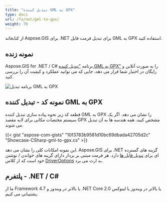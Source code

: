 ```yaml
---
title: "تبدیل کننده GML به GPX"
type: docs
url: /fa/net/gml-to-gpx/
weight: 70
---
```


از کتابخانه Aspose.GIS برای .NET برای تبدیل فرمت فایل GML به GPX استفاده کنید.

## **نمونه زنده**

Aspose.GIS for .NET / C# برنامه ["تبدیل کننده GML به GPX"](https://products.aspose.app/gis/conversion/gml-to-gpx) را به صورت آنلاین و رایگان در اختیار شما قرار می دهد، جایی که می توانید عملکرد و کیفیت آن را بررسی کنید.

![برنامه تبدیل GML به GPX](conversion.png)

## **نمونه کد - تبدیل کننده GML به GPX**

قطعه کد زیر نحوه پیاده سازی تبدیل کننده GML به GPX را نشان می دهد. اگر یک سیستم مختصات مکانی برای لایه مقصد GPX مشخص کنید، همه هندسه ها به آن تبدیل می شوند. 

{{< gist "aspose-com-gists" "10f3783b9581d10bc69dbada42705d2c" "Showcase-CSharp-gml-to-gpx.cs" >}}

این نمونه امکانات کلی را نشان می دهد. Aspose.GIS برای .NET گزینه های گسترده ای برای [تبدیل فایل ها](https://docs.aspose.com/gis/net/vector-layers/) دارد. هر فرمت مبتنی بر بردار دارای گزینه های خواندن / نوشتن خود است که از کلاس [DriverOptions](https://reference.aspose.com/gis/net/aspose.gis/driveroptions) به ارث می برد.

## **پلتفرم - .NET / C#**

ما از Framework 4.7 یا بالاتر در ویندوز و .NET Core 2.0 یا بالاتر در ویندوز یا لینوکس پشتیبانی می کنیم.
